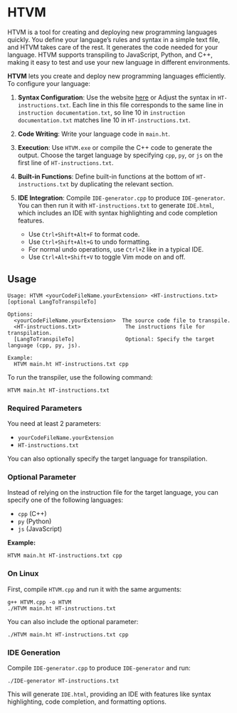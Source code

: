 # HTVM

HTVM is a tool for creating and deploying new programming languages quickly. You define your language’s rules and syntax in a simple text file, and HTVM takes care of the rest. It generates the code needed for your language. HTVM supports transpiling to JavaScript, Python, and C++, making it easy to test and use your new language in different environments.

**HTVM** lets you create and deploy new programming languages efficiently. To configure your language:

1. **Syntax Configuration**: Use the website [here](https://themaster1127.github.io/HTVM/) or Adjust the syntax in `HT-instructions.txt`. Each line in this file corresponds to the same line in `instruction documentation.txt`, so line 10 in `instruction documentation.txt` matches line 10 in `HT-instructions.txt`. 

2. **Code Writing**: Write your language code in `main.ht`. 

3. **Execution**: Use `HTVM.exe` or compile the C++ code to generate the output. Choose the target language by specifying `cpp`, `py`, or `js` on the first line of `HT-instructions.txt`.

4. **Built-in Functions**: Define built-in functions at the bottom of `HT-instructions.txt` by duplicating the relevant section.

5. **IDE Integration**: Compile `IDE-generator.cpp` to produce `IDE-generator`. You can then run it with `HT-instructions.txt` to generate `IDE.html`, which includes an IDE with syntax highlighting and code completion features. 

   - Use `Ctrl+Shift+Alt+F` to format code.
   - Use `Ctrl+Shift+Alt+G` to undo formatting.
   - For normal undo operations, use `Ctrl+Z` like in a typical IDE.
   - Use `Ctrl+Alt+Shift+V` to toggle Vim mode on and off.


## Usage

```
Usage: HTVM <yourCodeFileName.yourExtension> <HT-instructions.txt> [optional LangToTranspileTo]

Options:
  <yourCodeFileName.yourExtension>  The source code file to transpile.
  <HT-instructions.txt>              The instructions file for transpilation.
  [LangToTranspileTo]                Optional: Specify the target language (cpp, py, js).

Example:
  HTVM main.ht HT-instructions.txt cpp
```

To run the transpiler, use the following command:

```
HTVM main.ht HT-instructions.txt
```

### Required Parameters

You need at least 2 parameters:
- `yourCodeFileName.yourExtension`
- `HT-instructions.txt`

You can also optionally specify the target language for transpilation.

### Optional Parameter

Instead of relying on the instruction file for the target language, you can specify one of the following languages:
- `cpp` (C++)
- `py` (Python)
- `js` (JavaScript)

**Example:**

```
HTVM main.ht HT-instructions.txt cpp
```

### On Linux

First, compile `HTVM.cpp` and run it with the same arguments:

```
g++ HTVM.cpp -o HTVM
./HTVM main.ht HT-instructions.txt
```

You can also include the optional parameter:

```
./HTVM main.ht HT-instructions.txt cpp
```


### IDE Generation

Compile `IDE-generator.cpp` to produce `IDE-generator` and run:

```
./IDE-generator HT-instructions.txt
```

This will generate `IDE.html`, providing an IDE with features like syntax highlighting, code completion, and formatting options.

